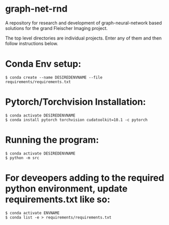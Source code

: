 # graph-net-rnd
A repository for research and development of graph-neural-network based solutions for the grand Fleischer Imaging project.

The top level directories are individual projects. Enter any of them and then follow instructions below.


# Conda Env setup:

    $ conda create --name DESIREDENVNAME --file requirements/requirements.txt

# Pytorch/Torchvision Installation:

    $ conda activate DESIREDENVNAME
    $ conda install pytorch torchvision cudatoolkit=10.1 -c pytorch

# Running the program:

    $ conda activate DESIREDENVNAME
    $ python -m src

# For deveopers adding to the required python environment, update requirements.txt like so:

    $ conda activate ENVNAME
    $ conda list -e > requirements/requirements.txt